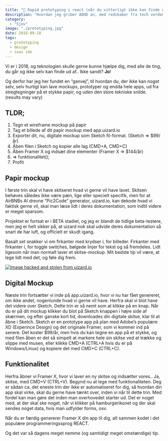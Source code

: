```yaml
---
title: "💨 Rapid prototyping i react (når du vitterligt ikke kan finde ud af noget!)"
description: "Hvordan jeg griber ADHD an, med redskaber fra tech verdenen."
category:
  - "Sjov"
image: "./prototyping.jpg"
date: 2018-09-18
tags:
  - prototyping
  - design
  - saas ide
---
```


Vi er i 2018, og teknologien skulle gerne kunne hjælpe dig, med alle de ting, du går og ikke selv kan finde ud af.. Ikke sandt? **Jo**!

Og derfor har jeg her fundet en “genvej”, til hvordan du, der ikke kan noget selv, selv hurtigt kan lave mockups, prototyper og endda hele apps, ud fra stregtegninger på et stykke papir, og uden den store tekniske snilde. (results may vary)

## TLDR;

1. Tegn et wireframe mockup på papir
2. Tag et billede af dit papir mockup med app.uizard.io
3. Exporter dit, nu, digitale mockup som Sketch fil-format. (Sketch => \$99/år)
4. Åben filen i Sketch og kopier alle lag (CMD+A, CMD+C)
5. Åben Framer X og indsæt dine elementer (Framer X => \$144/år)
6. => funktionalitet();
7. Profit

## Papir mockup

I første trin skal vi have skitseret hvad vi gerne vil have lavet. Skitsen behøves således ikke være pæn, lige eller specielt specifik, men for at AirBNBs AI drevne “Pic2Code” generator, uizard.io, kan dekode hvad vi faktisk gerne vil, skal man læse lidt i deres dokumentation, som indtil videre er meget sparsom.

Projektet er fortsat er i BETA stadiet, og jeg er blandt de tidlige beta-testere, men jeg er helt sikker på, at uizard nok skal udvide deres dokumentation så snart de har luft, og officielt er skudt igang.

Basalt set snakker vi om firkanter med krydser i, for billeder. Firkanter med firkanter i, for toggle switches, bølgede linjer for tekst og så fremdeles. Lidt ligesom når man normalt laver et skitse-mockup. Mit bedste tip vil være, at lege lidt med det, og føle dig frem.

[![Image hacked and stolen from uizard.io](https://miro.medium.com/max/627/1*_12Tw0Mvct0XZ9QhPeZv2g.jpeg)](https://miro.medium.com/max/627/1*_12Tw0Mvct0XZ9QhPeZv2g.jpeg)

## Digital Mockup

Næste trin fortsætter vi inde på app.uizard.io, hvor vi nu har fået genereret, om ikke andet, nogenlunde hvad vi gerne vil have. Herfra skal vi blot have det videre over Sketch. Dette trin er så nemt som at klikke på en knap. Når du er på dit mockup klikker du blot på Sketch knappen i højre side af skærmen, og efter ganske kort tid, downloades din digitale skitse, klar til at åbne i Sketch. Sketch er en prototype app på plan med Adobe’s populære XD (Experince Design) og det originale Framer, som vi kommer ind på senere. Det koster \$99/år, men hvis du kan tegne en app på et stykke, og med filen åben er det så simpelt at markere hele sin skitse ved at trække og slippe med musen, eller klikke CMD+A (CTRL+A hvis du er på Windows/Linux) og kopiere det med CMD+C (CTRL+C).

## Funktionalitet

Herfra åbner vi Framer X, hvor vi laver en ny skitse og indsætter vores.. Ja, skitse, med CMD+V (CTRL+V). Begynd nu at lege med funktionaliteten. Deg er sådan ca. det eneste trin der ikke er automatiseret for dig, så hvordan din app skal virke, skal du gerne have tænkt over, inden vi når til dette trin. Med fordel kan man gøre det inden man overhovedet starter ud. Det er noget med, at der skal ske noget, når vi klikker på hamburgerikonet og der skal sendes noget data, hvis man udfylder forms, osv.

Når du er færdig genererer Framer X din app til dig, alt sammen kodet i det populære programmeringssprog REACT.

Og det var så dagens meget nemme (og samtidigt meget omstændige) tip.
